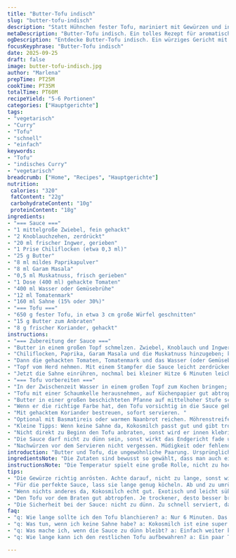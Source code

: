 ```yaml
---
title: "Butter-Tofu indisch"
slug: "butter-tofu-indisch"
description: "Statt Hühnchen fester Tofu, mariniert mit Gewürzen und in buttriger Tomatensauce geschmort. Zwiebeln und Knoblauch goldgelb; Ingwer frisch, mit sanfter Schärfe; leichter Paprika und Garam Masala sorgen für Wärme. Pürierte Tomaten, dick und samtig, mit einem Hauch Muskat, abgerundet durch Kochsahne. Tofu erst kurz blanchiert, dann knusprig gebraten – außen fest, innen zart. Die Sauce braucht Geduld, bis sie sämig und aromatisch ist. Frische Korianderblätter zum Schluss; Basmati oder Naan passt super dazu. Geraspelte Möhre oder gedünsteter Brokkoli geben Farbe und Crunch. Kleine Variationen verbessern oft das Ergebnis – etwa Rauchpaprika oder Kokosmilch."
metaDescription: "Butter-Tofu indisch. Ein tolles Rezept für aromatischen Tofu in cremiger Tomatensauce. Ideal für die vegetarische Küche und voller Geschmack."
ogDescription: "Entdecke Butter-Tofu indisch. Ein würziges Gericht mit fester Tofu und sämiger Sauce. Perfekt für ein vegetarisches Festmahl."
focusKeyphrase: "Butter-Tofu indisch"
date: 2025-09-25
draft: false
image: butter-tofu-indisch.jpg
author: "Marlena"
prepTime: PT25M
cookTime: PT35M
totalTime: PT60M
recipeYield: "5-6 Portionen"
categories: ["Hauptgerichte"]
tags:
- "vegetarisch"
- "Curry"
- "Tofu"
- "schnell"
- "einfach"
keywords:
- "Tofu"
- "indisches Curry"
- "vegetarisch"
breadcrumb: ["Home", "Recipes", "Hauptgerichte"]
nutrition: 
 calories: "320"
 fatContent: "22g"
 carbohydrateContent: "10g"
 proteinContent: "18g"
ingredients:
- "=== Sauce ==="
- "1 mittelgroße Zwiebel, fein gehackt"
- "2 Knoblauchzehen, zerdrückt"
- "20 ml frischer Ingwer, gerieben"
- "1 Prise Chiliflocken (etwa 0,3 ml)"
- "25 g Butter"
- "8 ml mildes Paprikapulver"
- "8 ml Garam Masala"
- "0,5 ml Muskatnuss, frisch gerieben"
- "1 Dose (400 ml) gehackte Tomaten"
- "400 ml Wasser oder Gemüsebrühe"
- "12 ml Tomatenmark"
- "160 ml Sahne (15% oder 30%)"
- "=== Tofu ==="
- "650 g fester Tofu, in etwa 3 cm große Würfel geschnitten"
- "15 g Butter zum Anbraten"
- "8 g frischer Koriander, gehackt"
instructions:
- "=== Zubereitung der Sauce ==="
- "Butter in einem großen Topf schmelzen. Zwiebel, Knoblauch und Ingwer darin bei mittlerer Hitze anschwitzen – die Zwiebeln sollten glasig, leicht goldbraun werden; nicht zu dunkel, sonst bitter."
- "Chiliflocken, Paprika, Garam Masala und die Muskatnuss hinzugeben; kurz mitrösten, bis die Gewürze anfangen zu duften – etwa 45 Sekunden, nicht länger, sonst verbrennen sie."
- "Dann die gehackten Tomaten, Tomatenmark und das Wasser (oder Gemüsebrühe) dazugießen. Gut umrühren. Aufkochen und bei kleiner bis mittlerer Hitze circa 18 Minuten köcheln lassen, bis die Sauce leicht eingedickt ist, die Oberfläche leicht Blasen wirft und ein intensives Aroma entsteht."
- "Topf vom Herd nehmen. Mit einem Stampfer die Sauce leicht zerdrücken – sie soll noch Stückchen behalten, wonach ich beim ersten Mal zu fein pürierte und erdige Mundgefühl verlor."
- "Jetzt die Sahne einrühren, nochmal bei kleiner Hitze 6 Minuten leicht köcheln lassen, bis die Sauce sich verbindet und cremig wirkt. Mit Salz und schwarzem Pfeffer abschmecken."
- "=== Tofu vorbereiten ==="
- "In der Zwischenzeit Wasser in einem großen Topf zum Kochen bringen; salzen. Den Tofu für 6 Minuten darin ziehen lassen. Das entsalzt leicht und lässt ihn fester werden – das verhindert, dass er in der Pfanne zerfällt."
- "Tofu mit einer Schaumkelle herausnehmen, auf Küchenpapier gut abtropfen und trockentupfen. Je trockener er, desto besser brät er."
- "Butter in einer großen beschichteten Pfanne auf mittelhoher Stufe schmelzen. Tofu darin rundherum goldbraun anbraten. Das dauert 7-8 Minuten, geduldig wenden. Nicht zu oft rühren, damit schöne Krusten entstehen."
- "Wenn er die richtige Farbe hat, den Tofu vorsichtig in die Sauce geben. Noch 4 Minuten bei mittlerer Hitze ziehen lassen, damit er die Aromen aufnimmt und sich die Sauce am Tofu legt."
- "Mit gehacktem Koriander bestreuen, sofort servieren. "
- "Optional mit Basmatireis oder warmen Naanbrot reichen. Möhrenstreifen oder gedämpfter Brokkoli passen als frisches Gemüse toll dazu."
- "Kleine Tipps: Wenn keine Sahne da, Kokosmilch passt gut und gibt tropischen Twist. Wer es schärfer mag, nimmt eine frische grüne Chili, fein gehackt, statt getrocknete Flakes. Butter kann man halb durch Ghee ersetzen, das gibt nussigen Geschmack und höhere Hitzebeständigkeit. Tofu unbedingt pressen, falls er sehr nass ist, sonst wird er matschig."
- "Nicht direkt zu Beginn den Tofu anbraten, sonst wird er innen klebrig. Das Blanchieren hilft auch, Gerüche zu reduzieren und beim Anbraten bessere Farbe zu ermöglichen."
- "Die Sauce darf nicht zu dünn sein, sonst wirkt das Endgericht fade und wässrig. Lieber etwas länger köcheln lassen, dabei gelegentlich umrühren und die Oberfläche beobachten – kleine Bläschen zeigen Eindickung an."
- "Nachwürzen vor dem Servieren nicht vergessen. Müdigkeit oder fehlende Säure lässt sich oft mit einem Spritzer Zitronensaft korrigieren."
introduction: "Butter und Tofu, die ungewöhnliche Paarung. Ursprünglich wollte ich ein klassisches Butterhähnchen imitieren, habe aber mit ordentlich Gewürz experimentiert und festgestellt, dass fester Tofu eine erstaunliche Basis für kräftige Curry-Saucen sein kann. Die kleinen Knusprigeiten außen und das cremige, aromatische Innen der Sauce machen Spaß beim Essen. Einige Durchgänge haben gezeigt: Blanchieren vor dem Braten verändert die Textur erheblich und macht den Tofu widerstandsfähiger gegen Zerfallen. Gleiches gilt für das langsame, sanfte Einköcheln der Sauce, die erst dann ihre Komplexität entwickelt. Für Vegetarier und alle, die gerne mal pflanzliche Proteine anders würzen, lohnt es sich definitiv."
ingredientsNote: "Die Zutaten sind bewusst so gewählt, dass man auch einfache Ersatzzutaten nehmen kann. Zum Beispiel funktioniert statt Butter auch Butterschmalz oder neutrales Öl, wobei Butter dem Gericht die typische buttrige Note verleiht. Die Sahne kann durch eine Kokos-Creme ersetzt werden, dann wird es exotischer und veganer. Für noch mehr Crunch passt gerösteter Mandelsplitter (wenn Nüsse erlaubt) oder grob gehackte Cashewkerne. Tofu unbedingt solide, fest und möglichst gut gepresst kaufen, das macht den Unterschied. Frischer Koriander zum Schluss ist wichtig für Aromatik und Farbe, ehrlicherweise kann man den durch Minze oder Petersilie tauschen, aber der Geschmack verändert sich dann deutlich. Gewürze möglichst frisch mahlen oder im örtlichen Asia-Laden kaufen; gerade Garam Masala kann stark aromatisiert oder zu mild sein – eigene Mischung ist nicht verkehrt."
instructionsNote: "Die Temperatur spielt eine große Rolle, nicht zu hoch, damit die Butter nicht zu schnell braun wird, sonst bitter und unangenehm. Wichtig beim Anbraten des Tofus: Nicht zu oft wenden; das schadet der Kruste. Ich habe oft den Fehler gemacht, das Ganze zu hektisch zu behandeln – und dann gab’s kein gutes Bräunen. Die Sauce muss während des Köchelns Bläschen werfen, das zeigt den richtigen Siedepunkt – zu niedrig, dickt sie kaum ein; zu hoch spritzt sie und kann den Geschmack reduzieren. Das Zerdrücken der Sauce mit dem Stampfer ist Geschmackssache: Wer puristische Konsistenz mag, püriert die gesamte Sauce fein, ich lasse gern kleine Tomatenstücke für Textur drin. Zum Schluss kontrolliere ich noch einmal den Salz- und Pfeffergrad, oft braucht’s da noch ein bisschen. Das Anrichten mit frischer Korianderkrone bringt nicht nur Farbe, sondern ein frisches Aroma, das die schweren Gewürze auflockert."
tips:
- "Die Gewürze richtig anrösten. Achte darauf, nicht zu lange, sonst wird’s bitter. Röste die Zwiebeln gut an, kurz bevor sie goldbraun sind. Das Aroma intensiviert sich."
- "Für die perfekte Sauce, lass sie lange genug köcheln. Ab und zu umrühren bitte. Blasen zeigen an, dass sie eingedickt. Nimm dir Zeit – Geduld zahlt sich aus."
- "Wenn nichts anderes da, Kokosmilch echt gut. Exotisch und leicht süß. Und für mehr Crunch, einfach Mandelsplitter drüber. Sehr lecker. Probiere verschiedene Nüsse."
- "Den Tofu vor dem Braten gut abtropfen. Je trockener, desto besser brät er. Blanchierung vorher hat sich bewährt. Textur wird dadurch angenehm fest."
- "Die Sicherheit bei der Sauce: nicht zu dünn. Zu schnell serviert, das wirkt fad. Lass sie besser dick und aromatisch werden, egal wie lange das dauert."
faq:
- "q: Wie lange sollte ich den Tofu blanchieren? a: Nur 6 Minuten. Das entsalzt ihn und macht ihn fester. Danach gut abtropfen lassen."
- "q: Was tun, wenn ich keine Sahne habe? a: Kokosmilch ist eine super Alternative; schmeckt anders, aber gut. Gibt einen besonderen Touch."
- "q: Was mache ich, wenn die Sauce zu dünn bleibt? a: Einfach weiter köcheln. Nimm eine Prise Zucker, verbessert den Geschmack. Gelegentlich umrühren."
- "q: Wie lange kann ich den restlichen Tofu aufbewahren? a: Ein paar Tage im Kühlschrank. Aber frisch braten ist besser. Auch Einfrieren ist möglich."

---
```

